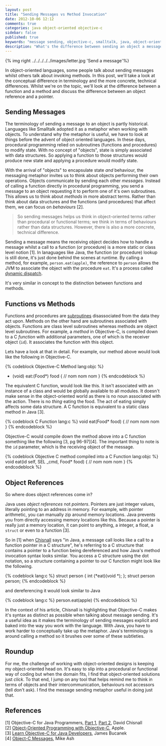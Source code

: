 ```yaml
---
layout: post
title: "Sending Messages vs Method Invocation"
date: 2012-10-06 12:12
comments: true
categories: java object-oriented objective-c
sidebar: false
published: true
keywords: "message sending, objective-c, smalltalk, java, object-oriented, method invocation"
description: "What's the difference between sending an object a message and just invoking a method on an object? Why is a function different than a method?"
---
```


{% img right ../../../../../images/letter.jpg  'Send a message'%}

In object-oriented languages, some people talk about sending messages whilst others talk about invoking methods. In this post, we'll take a look at the conceptual difference in terminology and the more concrete, technical differences. Whilst we're on the topic, we'll look at the difference between a function and a method and discuss the difference between an object reference and a pointer. 

<!-- more -->


## Sending Messages

The terminology of sending a message to an object is partly historical. Languages like Smalltalk adopted it as a metaphor when working with objects. To understand why the metaphor is useful, we have to look at things before the advent of object oriented languages. In these days, procedural programming relied on subroutines (functions and procedures) to modify state. With no concept of "objects", state is simply associated with data structures. So applying a function to those structures would produce new state and applying a procedure would modify state.

With the arrival of "objects" to encapsulate state *and* behaviour, the messaging metaphor invites us to think about objects performing their own operations. Objects communicate by sending each other *messages*. Instead of calling a function directly in procedural programming, you send a message to an object requesting it to perform one of it's own subroutines. This allows us to think about *methods* in more abstract terms. Rather than think about data structures and the functions (and procedures) that affect them, we can focus on _behaviours_ [2].

> So sending messages helps us think in object-oriented terms rather than procedural or functional terms; we think in terms of behaviours rather than data structures. However, there is also a more concrete, technical difference.

Sending a message means the receiving object decides how to handle a message whilst a call to a function (or procedure) is a more static or class level notion [1]. In lanaguages like Java, the function (or procedure) lookup is still done, it's just done behind the scenes at runtime. By calling a method, for example, `person.eat(apple)`, the reference to `person` allows the JVM to associate the object with the procedure `eat`. It's a process called [dynamic dispatch](http://en.wikipedia.org/wiki/Dynamic_dispatch).

It's very similar in concept to the distinction between functions and methods.



## Functions vs Methods

Functions and procedures are [subroutines](http://en.wikipedia.org/wiki/Subroutine) disassociated from the data they act upon. Methods on the other hand are subroutines associated with objects. Functions are class level subroutines whereas methods are object level subroutines. For example, a *method* in Objective-C, is compiled down to a C *function* with additional parameters, one of which is the receiver object (`id`). It associates the function with this object.

Lets have a look at that in detail. For example, our method above would look like the following in Objective-C.

{% codeblock Objective-C Method lang:objc %}
- (void) eat:(Food*) food {
    // nom nom nom
}
{% endcodeblock %}


The equivalent C function, would look like this. It isn't associated with an instance of a class and would be globally available to all modules. It doesn't make sense in the object-oriented world as there is no noun associated with the action. There is no *thing* eating the food. The act of eating simply affects some data structure. A C function is equivalent to a static class method in Java [3]. 


{% codeblock C Function lang:c %}
void eat(Food* food) {
    // nom nom nom
}
{% endcodeblock %}


Objective-C would compile down the method above into a C function something like the following [3, pg 96-97][4]. The important thing to note is the `id` parameter, which is the receiving object of the message.

{% codeblock Objective C method compiled into a C Function lang:objc %}
void eat(id self, SEL _cmd, Food* food) {
    // nom nom nom
}
{% endcodeblock %}


## Object References

So where does object references come in?

Java uses *object references* not *pointers*. Pointers are just integer values, literally pointing to an address in memory. For example, with pointer arithmetic, you can manually zip around memory locations. Java prevents you from directly accessing memory locations like this. Because a pointer is really just a memory location, it can point to anything, a integer, a float, a `struct` or even to a function [3].

So in [1] when [Chisnall](https://www.informit.com/articles/printerfriendly.aspx?p=1571983) says "in Java, a message call looks like a call to a function pointer in a C structure", he's referring to a C structure that contains a pointer to a function being dereferenced and how Java's method invocation syntax looks similar. You access a C structure using the dot notation, so a structure containing a pointer to our C function might look like the following.  

{% codeblock lang:c %}
struct person {
   int (*eat)(void *);
};
struct person person;
{% endcodeblock %}

and dereferencing it would look similar to Java

{% codeblock lang:c %}
person.eat(apple)
{% endcodeblock %}


In the context of his article, Chisnall is highlighting that Objective-C makes it's syntax as distinct as possible when talking about message sending. It's a useful idea as it makes the terminology of sending messages explicit and baked into the way you work with the language. With Java, you have to work harder to conceptually take up the metaphor. Java's terminology is around calling a method so it brushes over some of these subtleties.

## Roundup

For me, the challenge of working with object-oriented designs is keeping my object-oriented head on. It's easy to slip into a procedural or functional way of coding but when the domain fits, I find that object-oriented solutions just *click*. To that end, I jump on any tool that helps remind me to think in terms of objects and their intercommunication, behaviours not accessors (tell don't ask). I find the message sending metaphor useful in doing just that.  

## References

[1] Objective-C for Java Programmers, [Part 1](https://www.informit.com/articles/printerfriendly.aspx?p=1568732), [Part 2](https://www.informit.com/articles/printerfriendly.aspx?p=1571983), David Chisnall   
[2] [Object-Oriented Programming with Objective-C](https://developer.apple.com/library/mac/#documentation/Cocoa/Conceptual/OOP_ObjC/Introduction/Introduction.html), Apple.      
[3] [Learn Objective-C for Java Developers](http://www.amazon.co.uk/Learn-Objective-C-Java-Developers-Series/dp/1430223693/ref=sr_1_fkmr0_1?ie=UTF8&qid=1349518202&sr=8-1-fkmr0), James Bucanek    
[4] [Object-C Messages](http://www.mikeash.com/pyblog/friday-qa-2009-03-20-objective-c-messaging.html), Mike Ash    
